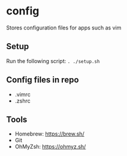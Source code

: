 # config
Stores configuration files for apps such as vim

## Setup
Run the following script:
`. ./setup.sh`

## Config files in repo
- .vimrc
- .zshrc

## Tools
* Homebrew: https://brew.sh/
* Git
* OhMyZsh: https://ohmyz.sh/

